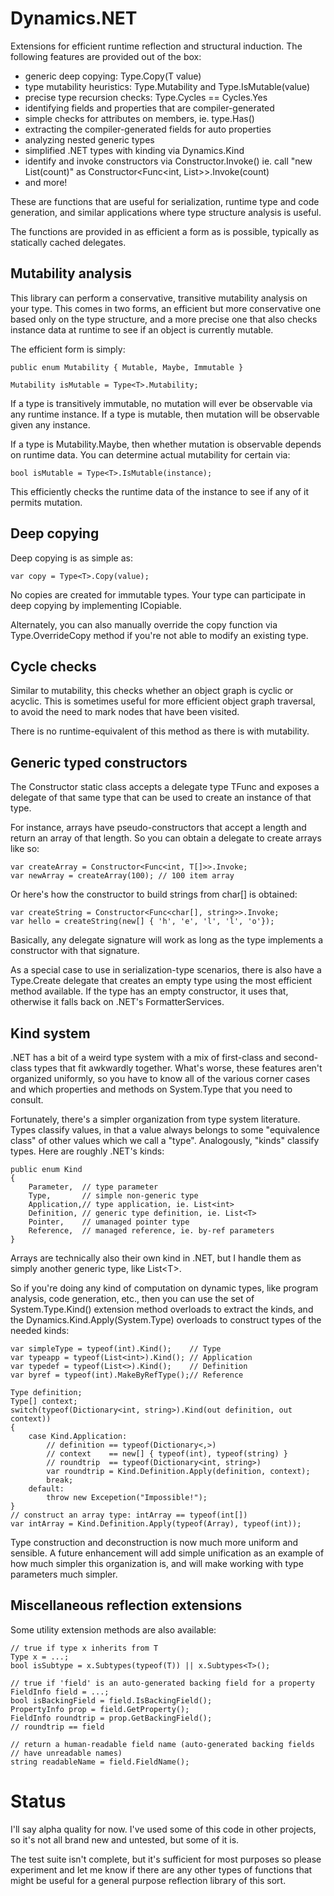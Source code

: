 # Dynamics.NET

Extensions for efficient runtime reflection and structural induction.
The following features are provided out of the box:

 * generic deep copying: Type<T>.Copy(T value)
 * type mutability heuristics: Type<T>.Mutability and Type<T>.IsMutable(value)
 * precise type recursion checks: Type<T>.Cycles == Cycles.Yes
 * identifying fields and properties that are compiler-generated
 * simple checks for attributes on members, ie. type.Has<SerializableAttribute>()
 * extracting the compiler-generated fields for auto properties
 * analyzing nested generic types
 * simplified .NET types with kinding via Dynamics.Kind
 * identify and invoke constructors via Constructor<TDelegate>.Invoke() ie.
   call "new List<T>(count)" as Constructor<Func<int, List<T>>>.Invoke(count)
 * and more!

These are functions that are useful for serialization, runtime type
and code generation, and similar applications where type structure
analysis is useful.

The functions are provided in as efficient a form as is possible,
typically as statically cached delegates.

## Mutability analysis

This library can perform a conservative, transitive mutability analysis on
your type. This comes in two forms, an efficient but more conservative one
based only on the type structure, and a more precise one that also checks
instance data at runtime to see if an object is currently mutable.

The efficient form is simply:

    public enum Mutability { Mutable, Maybe, Immutable }

    Mutability isMutable = Type<T>.Mutability;

If a type is transitively immutable, no mutation will ever be observable
via any runtime instance. If a type is mutable, then mutation will be
observable given any instance.

If a type is Mutability.Maybe, then whether mutation is observable depends
on runtime data. You can determine actual mutability for certain via:

    bool isMutable = Type<T>.IsMutable(instance);

This efficiently checks the runtime data of the instance to see if any
of it permits mutation.

## Deep copying

Deep copying is as simple as:

    var copy = Type<T>.Copy(value);

No copies are created for immutable types. Your type can participate in
deep copying by implementing ICopiable<T>.

Alternately, you can also manually override the copy function via
Type<T>.OverrideCopy method if you're not able to modify an existing
type.

## Cycle checks

Similar to mutability, this checks whether an object graph is cyclic
or acyclic. This is sometimes useful for more efficient object graph
traversal, to avoid the need to mark nodes that have been visited.

There is no runtime-equivalent of this method as there is with
mutability.

## Generic typed constructors

The Constructor<TFunc> static class accepts a delegate type TFunc
and exposes a delegate of that same type that can be used to create
an instance of that type.

For instance, arrays have pseudo-constructors that accept a length
and return an array of that length. So you can obtain a delegate
to create arrays like so:

    var createArray = Constructor<Func<int, T[]>>.Invoke;
	var newArray = createArray(100); // 100 item array

Or here's how the constructor to build strings from char[] is
obtained:

    var createString = Constructor<Func<char[], string>>.Invoke;
	var hello = createString(new[] { 'h', 'e', 'l', 'l', 'o'});

Basically, any delegate signature will work as long as the type
implements a constructor with that signature.

As a special case to use in serialization-type scenarios, there
is also have a Type<T>.Create delegate that creates an empty type
using the most efficient method available. If the type has an
empty constructor, it uses that, otherwise it falls back on
.NET's FormatterServices.

## Kind system

.NET has a bit of a weird type system with a mix of first-class
and second-class types that fit awkwardly together. What's worse,
these features aren't organized uniformly, so you have to know all
of the various corner cases and which properties and methods on
System.Type that you need to consult.

Fortunately, there's a simpler organization from type system
literature. Types classify values, in that a value always belongs
to some "equivalence class" of other values which we call a "type".
Analogously, "kinds" classify types. Here are roughly .NET's kinds:

    public enum Kind
	{
		Parameter,	// type parameter
		Type,		// simple non-generic type
		Application,// type application, ie. List<int>
		Definition, // generic type definition, ie. List<T>
		Pointer,	// umanaged pointer type
		Reference,	// managed reference, ie. by-ref parameters
	}

Arrays are technically also their own kind in .NET, but I handle
them as simply another generic type, like List&lt;T&gt;.

So if you're doing any kind of computation on dynamic types,
like program analysis, code generation, etc., then you can use
the set of System.Type.Kind() extension method overloads to
extract the kinds, and the Dynamics.Kind.Apply(System.Type)
overloads to construct types of the needed kinds:

    var simpleType = typeof(int).Kind();	// Type
	var typeapp = typeof(List<int>).Kind();	// Application
	var typedef = typeof(List<>).Kind();	// Definition
	var byref = typeof(int).MakeByRefType();// Reference

	Type definition;
	Type[] context;
	switch(typeof(Dictionary<int, string>).Kind(out definition, out context))
	{
		case Kind.Application:
			// definition == typeof(Dictionary<,>)
			// context    == new[] { typeof(int), typeof(string) }
			// roundtrip  == typeof(Dictionary<int, string>)
			var roundtrip = Kind.Definition.Apply(definition, context);
			break;
		default:
			throw new Excepetion("Impossible!");
	}
	// construct an array type: intArray == typeof(int[])
	var intArray = Kind.Definition.Apply(typeof(Array), typeof(int));

Type construction and deconstruction is now much more uniform
and sensible. A future enhancement will add simple unification
as an example of how much simpler this organization is, and will
make working with type parameters much simpler.

## Miscellaneous reflection extensions

Some utility extension methods are also available:

    // true if type x inherits from T
    Type x = ...;
	bool isSubtype = x.Subtypes(typeof(T)) || x.Subtypes<T>();

	// true if 'field' is an auto-generated backing field for a property
	FieldInfo field = ...;
	bool isBackingField = field.IsBackingField();
	PropertyInfo prop = field.GetProperty();
	FieldInfo roundtrip = prop.GetBackingField();
	// roundtrip == field

	// return a human-readable field name (auto-generated backing fields
	// have unreadable names)
	string readableName = field.FieldName();

# Status

I'll say alpha quality for now. I've used some of this code in
other projects, so it's not all brand new and untested, but some
of it is.

The test suite isn't complete, but it's sufficient for most purposes
so please experiment and let me know if there are any other types
of functions that might be useful for a general purpose reflection
library of this sort.